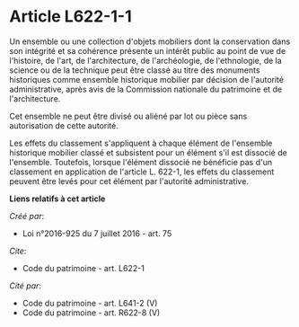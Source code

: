 # Article L622-1-1

Un ensemble ou une collection d'objets mobiliers dont la conservation dans son intégrité et sa cohérence présente un intérêt
public au point de vue de l'histoire, de l'art, de l'architecture, de l'archéologie, de l'ethnologie, de la science ou de la
technique peut être classé au titre des monuments historiques comme ensemble historique mobilier par décision de l'autorité
administrative, après avis de la Commission nationale du patrimoine et de l'architecture. 

Cet ensemble ne peut être divisé ou aliéné par lot ou pièce sans autorisation de cette autorité. 

Les effets du classement s'appliquent à chaque élément de l'ensemble historique mobilier classé et subsistent pour un élément
s'il est dissocié de l'ensemble. Toutefois, lorsque l'élément dissocié ne bénéficie pas d'un classement en application de
l'article L. 622-1, les effets du classement peuvent être levés pour cet élément par l'autorité administrative.

**Liens relatifs à cet article**

_Créé par_:

  - Loi n°2016-925 du 7 juillet 2016 - art. 75

_Cite_:

  - Code du patrimoine - art. L622-1

_Cité par_:

  - Code du patrimoine - art. L641-2 (V)
  - Code du patrimoine - art. R622-8 (V)
